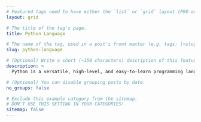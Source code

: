 ```yaml
---
# Featured tags need to have either the `list` or `grid` layout (PRO only).
layout: grid

# The title of the tag's page.
title: Python Language

# The name of the tag, used in a post's front matter (e.g. tags: [<slug>]).
slug: python-language

# (Optional) Write a short (~150 characters) description of this featured tag.
description: >
  Python is a versatile, high-level, and easy-to-learn programming language known for its clear syntax, strong community support, and extensive libraries for tasks ranging from web development to data science and artificial intelligence.

# (Optional) You can disable grouping posts by date.
no_groups: false

# Exclude this example category from the sitemap.
# DON'T USE THIS SETTING IN YOUR CATEGORIES!
sitemap: false
---
```

